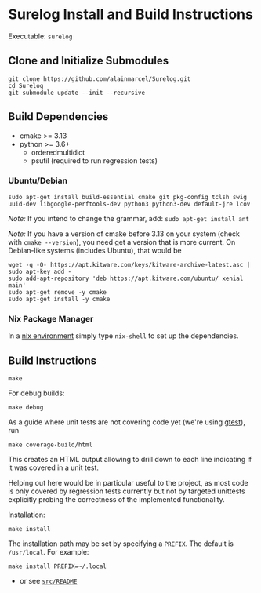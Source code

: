 # Surelog Install and Build Instructions

Executable: `surelog`

## Clone and Initialize Submodules

```
git clone https://github.com/alainmarcel/Surelog.git
cd Surelog
git submodule update --init --recursive
```

## Build Dependencies

* cmake >= 3.13
* python >= 3.6+
  * orderedmultidict
  * psutil (required to run regression tests)

### Ubuntu/Debian

`sudo apt-get install build-essential cmake git pkg-config tclsh swig uuid-dev libgoogle-perftools-dev python3 python3-dev default-jre lcov`

*Note:* If you intend to change the grammar, add: `sudo apt-get install ant`

*Note:* If you have a version of cmake before 3.13 on your system
(check with `cmake --version`), you need get a version that is more current.
On Debian-like systems (includes Ubuntu), that would be
```
wget -q -O- https://apt.kitware.com/keys/kitware-archive-latest.asc | sudo apt-key add -
sudo add-apt-repository 'deb https://apt.kitware.com/ubuntu/ xenial main'
sudo apt-get remove -y cmake
sudo apt-get install -y cmake
```


### Nix Package Manager

In a [nix environment](https://nixos.org) simply type `nix-shell` to set up the dependencies.


## Build Instructions

```
make
```

For debug builds:
```
make debug
```

As a guide where unit tests are not covering code yet (we're using [gtest]),
run

```
make coverage-build/html
```

This creates an HTML output allowing to drill down to each line indicating
if it was covered in a unit test.

Helping out here would be in particular useful to the project, as most code
is only covered by regression tests currently but not by targeted unittests
explicitly probing the correctness of the implemented functionality.

Installation:
```
make install
```

The installation path may be set by specifying a `PREFIX`. The default is `/usr/local`.
For example:
```
make install PREFIX=~/.local
```


  * or see [`src/README`](./src/README.md)

[gtest]: https://github.com/google/googletest
